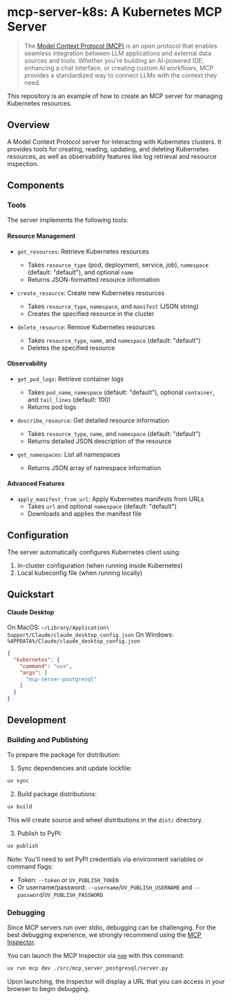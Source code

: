 # mcp-server-k8s: A Kubernetes MCP Server

> The [Model Context Protocol (MCP)](https://modelcontextprotocol.io/introduction) is an open protocol that enables seamless integration between LLM applications and external data sources and tools. Whether you're building an AI-powered IDE, enhancing a chat interface, or creating custom AI workflows, MCP provides a standardized way to connect LLMs with the context they need.

This repository is an example of how to create an MCP server for managing Kubernetes resources.

## Overview

A Model Context Protocol server for interacting with Kubernetes clusters. It provides tools for creating, reading, updating, and deleting Kubernetes resources, as well as observability features like log retrieval and resource inspection.

## Components

### Tools

The server implements the following tools:

#### Resource Management
- `get_resources`: Retrieve Kubernetes resources
  - Takes `resource_type` (pod, deployment, service, job), `namespace` (default: "default"), and optional `name`
  - Returns JSON-formatted resource information

- `create_resource`: Create new Kubernetes resources
  - Takes `resource_type`, `namespace`, and `manifest` (JSON string)
  - Creates the specified resource in the cluster

- `delete_resource`: Remove Kubernetes resources
  - Takes `resource_type`, `name`, and `namespace` (default: "default")
  - Deletes the specified resource

#### Observability
- `get_pod_logs`: Retrieve container logs
  - Takes `pod_name`, `namespace` (default: "default"), optional `container`, and `tail_lines` (default: 100)
  - Returns pod logs

- `describe_resource`: Get detailed resource information
  - Takes `resource_type`, `name`, and `namespace` (default: "default")
  - Returns detailed JSON description of the resource

- `get_namespaces`: List all namespaces
  - Returns JSON array of namespace information

#### Advanced Features
- `apply_manifest_from_url`: Apply Kubernetes manifests from URLs
  - Takes `url` and optional `namespace` (default: "default")
  - Downloads and applies the manifest file

## Configuration

The server automatically configures Kubernetes client using:
1. In-cluster configuration (when running inside Kubernetes)
2. Local kubeconfig file (when running locally)

## Quickstart

#### Claude Desktop

On MacOS: `~/Library/Application\ Support/Claude/claude_desktop_config.json`
On Windows: `%APPDATA%/Claude/claude_desktop_config.json`

```json
{
  "kubernetes": {
    "command": "uvx",
    "args": [
      "mcp-server-postgresql"
    ]
  }
}
```

## Development

### Building and Publishing

To prepare the package for distribution:

1. Sync dependencies and update lockfile:
```bash
uv sync
```

2. Build package distributions:
```bash
uv build
```

This will create source and wheel distributions in the `dist/` directory.

3. Publish to PyPI:
```bash
uv publish
```

Note: You'll need to set PyPI credentials via environment variables or command flags:
- Token: `--token` or `UV_PUBLISH_TOKEN`
- Or username/password: `--username`/`UV_PUBLISH_USERNAME` and `--password`/`UV_PUBLISH_PASSWORD`

### Debugging

Since MCP servers run over stdio, debugging can be challenging. For the best debugging
experience, we strongly recommend using the [MCP Inspector](https://github.com/modelcontextprotocol/inspector).

You can launch the MCP Inspector via [`npm`](https://docs.npmjs.com/downloading-and-installing-node-js-and-npm) with this command:

```bash
uv run mcp dev ./src/mcp_server_postgresql/server.py
```

Upon launching, the Inspector will display a URL that you can access in your browser to begin debugging.